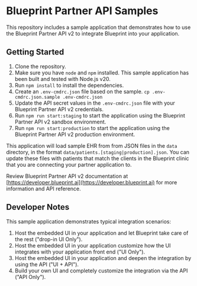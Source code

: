 # Blueprint Partner API Samples

This repository includes a sample application that demonstrates how to use the 
Blueprint Partner API v2 to integrate Blueprint into your application.

## Getting Started

1. Clone the repository.
2. Make sure you have `node` and `npm` installed. This sample application has been built and tested with Node.js v20.
3. Run `npm install` to install the dependencies.
4. Create an `.env-cmdrc.json` file based on the sample. `cp .env-cmdrc.json.sample .env-cmdrc.json`
5. Update the API secret values in the `.env-cmdrc.json` file with your Blueprint Partner API v2 credentials.
7. Run `npm run start:staging` to start the application using the Blueprint Partner API v2 sandbox environment.
8. Run `npm run start:production` to start the application using the Blueprint Partner API v2 production environment.

This application will load sample EHR from from JSON files in the `data` directory, in the format
`data/patients.[staging|production].json`. You can update these files with patients that match the
clients in the Blueprint clinic that you are connecting your partner application to.

Review Blueprint Partner API v2 documentation at
[https://developer.blueprint.ai](https://developer.blueprint.ai) for more information
and API reference.

## Developer Notes

This sample application demonstrates typical integration scenarios:

1. Host the embedded UI in your application and let Blueprint take care of the rest ("drop-in UI Only").
2. Host the embedded UI in your application customize how the UI integrates with your application front end ("UI Only").
3. Host the embedded UI in your application and deepen the integration by using the API ("UI + API").
4. Build your own UI and completely customize the integration via the API ("API Only").
